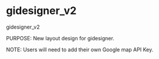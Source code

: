 # gidesigner_v2
gidesigner_v2

PURPOSE:
New layout design for gidesigner.

NOTE:
Users will need to add their own Google map API Key.


